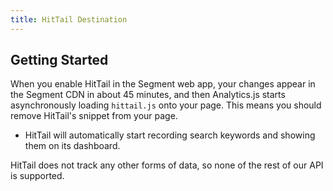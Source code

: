 ```yaml
---
title: HitTail Destination
---
```


## Getting Started

When you enable HitTail in the Segment web app, your changes appear in the Segment CDN in about 45 minutes, and then Analytics.js starts asynchronously loading `hittail.js` onto your page. This means you should remove HitTail's snippet from your page.
- HitTail will automatically start recording search keywords and showing them on its dashboard.

HitTail does not track any other forms of data, so none of the rest of our API is supported.
